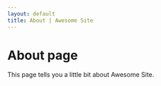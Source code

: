 ```yaml
---
layout: default
title: About | Awesome Site
---
```


# About page

This page tells you a little bit about Awesome Site.
